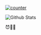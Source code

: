 [![counter](https://count.getloli.com/get/@ymadangx?theme=rule34)](https://count.getloli.com/)

![Github Stats](https://github-readme-stats.vercel.app/api?username=ymadangx&show_icons=true&theme=dark&count_private=true)



😈👹👿

